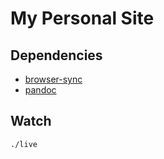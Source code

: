 # My Personal Site

## Dependencies

- [browser-sync](https://github.com/Browsersync/browser-sync)
- [pandoc](https://github.com/jgm/pandoc)

## Watch

```bash
./live
```
